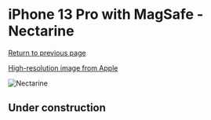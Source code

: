 # iPhone 13 Pro with MagSafe - Nectarine

[Return to previous page](/iphone_13)

[High-resolution image from Apple](https://store.storeimages.cdn-apple.com/8756/as-images.apple.com/is/MN683?wid=4500&hei=4500&fmt=png)

<div style="width: 500px"><img src="/almost_uncompressed/MN683.webp" alt="Nectarine"></div>

## Under construction
